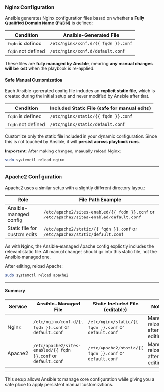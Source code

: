 ### Nginx Configuration

Ansible generates Nginx configuration files based on whether a **Fully Qualified Domain Name (FQDN)** is defined:

| Condition          | Ansible-Generated File              |
| ------------------ | ----------------------------------- |
| `fqdn` is defined  | `/etc/nginx/conf.d/{{ fqdn }}.conf` |
| `fqdn` not defined | `/etc/nginx/conf.d/default.conf`    |

These files are **fully managed by Ansible**, meaning **any manual changes will be lost** when the playbook is re-applied.

#### Safe Manual Customization

Each Ansible-generated config file includes an **explicit static file**, which is created during the initial setup and never modified by Ansible after that.

| Condition          | Included Static File (safe for manual edits) |
| ------------------ | -------------------------------------------- |
| `fqdn` is defined  | `/etc/nginx/static/{{ fqdn }}.conf`          |
| `fqdn` not defined | `/etc/nginx/static/default.conf`             |

Customize only the static file included in your dynamic configuration. Since this is not touched by Ansible, it will **persist across playbook runs**.

**Important**: After making changes, manually reload Nginx:

```bash
sudo systemctl reload nginx
```

---

### Apache2 Configuration

Apache2 uses a similar setup with a slightly different directory layout:

| Role                         | File Path Example                                                                         |
| ---------------------------- | ----------------------------------------------------------------------------------------- |
| Ansible-managed config       | `/etc/apache2/sites-enabled/{{ fqdn }}.conf` or `/etc/apache2/sites-enabled/default.conf` |
| Static file for custom edits | `/etc/apache2/static/{{ fqdn }}.conf` or `/etc/apache2/static/default.conf`               |

As with Nginx, the Ansible-managed Apache config explicitly includes the relevant static file. All manual changes should go into this static file, not the Ansible-managed one.

After editing, reload Apache:

```bash
sudo systemctl reload apache2
```

---

#### Summary

| Service | Ansible-Managed File                                           | Static Included File (editable)                         | Notes                         |
| ------- | -------------------------------------------------------------- | ------------------------------------------------------- | ----------------------------- |
| Nginx   | `/etc/nginx/conf.d/{{ fqdn }}.conf` or `default.conf`          | `/etc/nginx/static/{{ fqdn }}.conf` or `default.conf`   | Manually reload after editing |
| Apache2 | `/etc/apache2/sites-enabled/{{ fqdn }}.conf` or `default.conf` | `/etc/apache2/static/{{ fqdn }}.conf` or `default.conf` | Manually reload after editing |

---

This setup allows Ansible to manage core configuration while giving you a safe place to apply persistent manual customizations.

